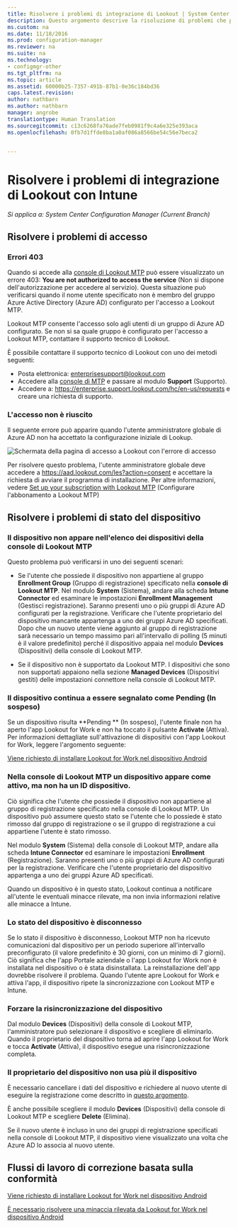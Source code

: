 ```yaml
---
title: Risolvere i problemi di integrazione di Lookout | System Center Configuration Manager
description: Questo argomento descrive la risoluzione di problemi che possono verificarsi con l&quot;integrazione di Lookout.
ms.custom: na
ms.date: 11/18/2016
ms.prod: configuration-manager
ms.reviewer: na
ms.suite: na
ms.technology:
- configmgr-other
ms.tgt_pltfrm: na
ms.topic: article
ms.assetid: 60000b25-7357-491b-87b1-0e36c184bd36
caps.latest.revision: 
author: nathbarn
ms.author: nathbarn
manager: angrobe
translationtype: Human Translation
ms.sourcegitcommit: c13c6268fa76ade7feb0981f9c4a6e325e393aca
ms.openlocfilehash: 0fb7d1ffde8ba1a0af086a8566be54c56e7beca2


---
```

# <a name="troubleshoot-lookout-integration-with-intune"></a>Risolvere i problemi di integrazione di Lookout con Intune

*Si applica a: System Center Configuration Manager (Current Branch)*

## <a name="troubleshoot-login-errors"></a>Risolvere i problemi di accesso
### <a name="403-errors"></a>Errori 403
Quando si accede alla [console di Lookout MTP](https://aad.lookout.com) può essere visualizzato un errore 403: **You are not authorized to access the service** (Non si dispone dell'autorizzazione per accedere al servizio). Questa situazione può verificarsi quando il nome utente specificato non è membro del gruppo Azure Active Directory (Azure AD) configurato per l'accesso a Lookout MTP.

Lookout MTP consente l'accesso solo agli utenti di un gruppo di Azure AD configurato. Se non si sa quale gruppo è configurato per l'accesso a Lookout MTP, contattare il supporto tecnico di Lookout.

È possibile contattare il supporto tecnico di Lookout con uno dei metodi seguenti:

* Posta elettronica: enterprisesupport@lookout.com
* Accedere alla [console di MTP](http://aad.lookout.com) e passare al modulo **Support** (Supporto).
* Accedere a: https://enterprise.support.lookout.com/hc/en-us/requests e creare una richiesta di supporto.

### <a name="unable-to-sign-in"></a>L'accesso non è riuscito
Il seguente errore può apparire quando l'utente amministratore globale di Azure AD non ha accettato la configurazione iniziale di Lookup.

![Schermata della pagina di accesso a Lookout con l'errore di accesso](../media/lookout-consent-not-accepted-error.png)

Per risolvere questo problema, l'utente amministratore globale deve accedere a https://aad.lookout.com/les?action=consent e accettare la richiesta di avviare il programma di installazione. Per altre informazioni, vedere [Set up your subscription with Lookout MTP](set-up-your-subscription-with-lookout.md) (Configurare l'abbonamento a Lookout MTP)

## <a name="troubleshoot-device-status-issues"></a>Risolvere i problemi di stato del dispositivo

### <a name="device-not-showing-up-in-the-lookout-mtp-console-device-list"></a>Il dispositivo non appare nell'elenco dei dispositivi della console di Lookout MTP

Questo problema può verificarsi in uno dei seguenti scenari:
* Se l'utente che possiede il dispositivo non appartiene al gruppo **Enrollment Group** (Gruppo di registrazione) specificato nella **console di Lookout MTP**.  Nel modulo **System** (Sistema), andare alla scheda **Intune Connector** ed esaminare le impostazioni **Enrollment Management** (Gestisci registrazione).  Saranno presenti uno o più gruppi di Azure AD configurati per la registrazione.  Verificare che l'utente proprietario del dispositivo mancante appartenga a uno dei gruppi Azure AD specificati.  Dopo che un nuovo utente viene aggiunto al gruppo di registrazione sarà necessario un tempo massimo pari all'intervallo di polling (5 minuti è il valore predefinito) perché il dispositivo appaia nel modulo **Devices** (Dispositivi) della console di Lookout MTP.

* Se il dispositivo non è supportato da Lookout MTP.  I dispositivi che sono non supportati appaiono nella sezione **Managed Devices** (Dispositivi gestiti) delle impostazioni connettore nella console di Lookout MTP.

### <a name="device-continues-to-be-reported-as-pending"></a>Il dispositivo continua a essere segnalato come **Pending** (In sospeso)

Se un dispositivo risulta **Pending ** (In sospeso), l'utente finale non ha aperto l'app Lookout for Work e non ha toccato il pulsante **Activate** (Attiva). Per informazioni dettagliate sull'attivazione di dispositivi con l'app Lookout for Work, leggere l'argomento seguente:

[Viene richiesto di installare Lookout for Work nel dispositivo Android](http://docs.microsoft.com/intune/enduser/you-are-prompted-to-install-lookout-for-work-android)

### <a name="in-the-lookout-mtp-console-a-device-is-showing-as-active-but-does-not-have-a-device-id"></a>Nella console di Lookout MTP un dispositivo appare come attivo, ma non ha un ID dispositivo.
Ciò significa che l'utente che possiede il dispositivo non appartiene al gruppo di registrazione specificato nella console di Lookout MTP.   Un dispositivo può assumere questo stato se l'utente che lo possiede è stato rimosso dal gruppo di registrazione o se il gruppo di registrazione a cui appartiene l'utente è stato rimosso.

Nel modulo **System** (Sistema) della console di Lookout MTP, andare alla scheda **Intune Connector** ed esaminare le impostazioni **Enrollment** (Registrazione).  Saranno presenti uno o più gruppi di Azure AD configurati per la registrazione.  Verificare che l'utente proprietario del dispositivo appartenga a uno dei gruppi Azure AD specificati.

Quando un dispositivo è in questo stato, Lookout continua a notificare all'utente le eventuali minacce rilevate, ma non invia informazioni relative alle minacce a Intune.

### <a name="device-shows-disconnected-state"></a>Lo stato del dispositivo è disconnesso

Se lo stato il dispositivo è disconnesso, Lookout MTP non ha ricevuto comunicazioni dal dispositivo per un periodo superiore all'intervallo preconfigurato (il valore predefinito è 30 giorni, con un minimo di 7 giorni). Ciò significa che l'app Portale aziendale o l'app Lookout for Work non è installata nel dispositivo o è stata disinstallata. La reinstallazione dell'app dovrebbe risolvere il problema. Quando l'utente apre Lookout for Work e attiva l'app, il dispositivo ripete la sincronizzazione con Lookout MTP e Intune.

### <a name="forcing-a-resync-on-the-device"></a>Forzare la risincronizzazione del dispositivo
Dal modulo **Devices** (Dispositivi) della console di Lookout MTP, l'amministratore può selezionare il dispositivo e scegliere di eliminarlo.   Quando il proprietario del dispositivo torna ad aprire l'app Lookout for Work e tocca **Activate** (Attiva), il dispositivo esegue una risincronizzazione completa.

### <a name="the-owner-of-the-device-is-no-longer-using-this-device"></a>Il proprietario del dispositivo non usa più il dispositivo
È necessario cancellare i dati del dispositivo e richiedere al nuovo utente di eseguire la registrazione come descritto in [questo argomento](https://docs.microsoft.com/en-us/sccm/mdm/deploy-use/wipe-lock-reset-devices#full-wipe).


È anche possibile scegliere il modulo **Devices** (Dispositivi) della console di Lookout MTP e scegliere **Delete** (Elimina).

Se il nuovo utente è incluso in uno dei gruppi di registrazione specificati nella console di Lookout MTP, il dispositivo viene visualizzato una volta che Azure AD lo associa al nuovo utente.

## <a name="compliance-remediation-workflows"></a>Flussi di lavoro di correzione basata sulla conformità
[Viene richiesto di installare Lookout for Work nel dispositivo Android]( http://docs.microsoft.com/intune/enduser/you-are-prompted-to-install-lookout-for-work-android)

[È necessario risolvere una minaccia rilevata da Lookout for Work nel dispositivo Android](http://docs.microsoft.com/intune/enduser/you-need-to-resolve-a-threat-found-by-lookout-for-work-android)



<!--HONumber=Dec16_HO3-->


